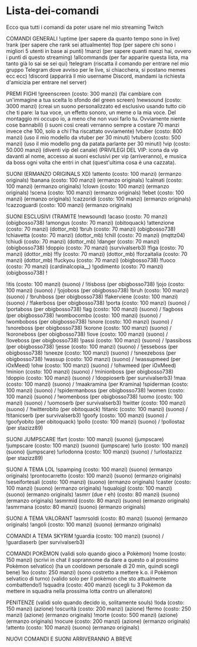 # Lista-dei-comandi
Ecco qua tutti i comandi da poter usare nel mio streaming Twitch

COMANDI GENERALI
!uptime (per sapere da quanto tempo sono in live)
!rank (per sapere che rank sei attualmente)
!top (per sapere chi sono i migliori 5 utenti in base ai punti)
!manzi (per sapere quanti manzi hai, ovvero i punti di questo streaming)
!allcommands (per far apparire questa lista, ma tanto già lo sai se sei qui)
!telegram (riscatta il comando per entrare nel mio gruppo Telegram dove avviso per le live, si chiacchera, si postano memes ecc ecc)
!discord (apparirà il mio username Discord, mandami la richiesta d'amicizia per entrare nel server)

PREMI FIGHI
!greenscreen (costo: 300 manzi) (fai cambiare con un'immagine a tua scelta lo sfondo del green screen)
!newsound (costo: 3000 manzi) (creai un suono personalizzato ed esclusivo usando tutto ciò che ti pare: la tua voce, un effetto sonoro, un meme o la mia voce. Del montaggio mi occupo io, a meno che non vuoi farlo tu. Ovviamente niente cose bannabili) (i suoni così creati verranno sempre a costare 70 manzi invece che 100, solo a chi l'ha riscattato ovviamente)
!vtuber (costo: 800 manzi) (uso il mio modello da vtuber per 30 minuti)
!vtubero (costo: 500 manzi) (uso il mio modello png da patata parlante per 30 minuti)
!vip (costo: 50.000 manzi) (diventi vip del canale) (PRIVILEGI DEL VIP: icona da vip davanti al nome, accesso ai suoni esclusivi per vip (arriveranno), e musica da boss ogni volta che entri in chat (quest'ultima cosa è una cazzata).

SUONI (ERMANZO ORIGINALS XD)
!attento (costo: 100 manzi) (ermanzo originals)
!banana (costo: 100 manzi) (ermanzo originals)
!calmati (costo: 100 manzi) (ermanzo originals)
!clown (costo: 100 manzi) (ermanzo originals)
!scena (costo: 100 manzi) (ermanzo originals)
!lebet (costo: 100 manzi) (ermanzo originals)
!cazzoridi (costo: 100 manzi) (ermanzo originals)
!cazzoguardi (costo: 100 manzi) (ermanzo originals)

SUONI ESCLUSIVI (TRAMITE !newsound)
!acaso (costo: 70 manzi) (obigbosso738)
!amongus (costo: 70 manzi) (obitoquack)
!attenzione (costo: 70 manzi) (dottor_mb)
!bruh (costo: 70 manzi) (obigbosso738)
!chiavetta (costo: 70 manzi) (dottor_mb)
!chill (costo: 70 manzi) (mqttz04)
!chiudi (costo: 70 manzi) (dottor_mb)
!danger (costo: 70 manzi) (obigbosso738)
!doppio (costo: 70 manzi) (survivalserb3)
!figa (costo: 70 manzi) (dottor_mb)
!fly (costo: 70 manzi) (dottor_mb)
!forzaitalia (costo: 70 manzi) (dottor_mb)
!fuckyou (costo: 70 manzi) (obigbosso738)
!fuoco (costo: 70 manzi) (cardinalcopia__)
!godimento (costo: 70 manzi) (obigbosso738)
!










!itis (costo: 100 manzi) (suono) / !itisboss (per obigbosso738)
!jojo (costo: 100 manzi) (suono) / !jojoboss (per obigbosso738)
!bruh (costo: 100 manzi) (suono) / !bruhboss (per obigbosso738)
!fakerviene (costo: 100 manzi) (suono) / !fakerboss (per obigbosso738)
!porta (costo: 100 manzi) (suono) / !portaboss (per obigbosso738)
!lag (costo: 100 manzi) (suono) / !lagboss (per obigbosso738)
!wombocombo (costo: 100 manzi) (suono) / !womboboss (per obigbosso738)
!snore (costo: 100 manzi) (suono) / !snoreboss (per obigbosso738)
!korone (costo: 100 manzi) (suono) / !koroneboss (per obigbosso738)
!love (costo: 100 manzi) (suono) / !loveboss (per obigbosso738)
!passi (costo: 100 manzi) (suono) / !passiboss (per obigbosso738)
!jesse (costo: 100 manzi) (suono) / !jesseboss (per obigbosso738)
!sneeze (costo: 100 manzi) (suono) / !sneezeboss (per obigbosso738)
!wassup (costo: 100 manzi) (suono) / !wassupmeed (per iOxMeed)
!ohw (costo: 100 manzi) (suono) / !ohwmeed (per iOxMeed)
!minion (costo: 100 manzi) (suono) / !minionboss (per obigbosso738)
!doppio (costo: 100 manzi) (suono) / !doppioserb (per survivalserb3)
!maa (costo: 100 manzi) (suono) / !maakramina (per Kramina)
!spiderman (costo: 100 manzi) (suono) / !spidermanboss (per obigbosso738)
!women (costo: 100 manzi) (suono) / !womenboss (per obigbosso738)
!uomo (costo: 100 manzi) (suono) / !uomoserb (per survivalserb3)
!twitter (costo: 100 manzi) (suono) / !twitterobito (per obitoquack)
!titanic (costo: 100 manzi) (suono) / !titanicserb (per survivalserb3)
!goofy (costo: 100 manzi) (suono) / !goofyobito (per obitoquack)
!pollo (costo: 100 manzi) (suono) / !pollostaz (per stazizz89)


SUONI JUMPSCARE
!fart (costo: 100 manzi) (suono) (jumpscare)
!jumpscare (costo: 100 manzi) (suono) (jumpscare)
!urlo (costo: 100 manzi) (suono) (jumpscare)
!urlodonna (costo: 100 manzi) (suono) / !urlostazizz (per stazizz89)

SUONI A TEMA LOL
!spamping (costo: 100 manzi) (suono) (ermanzo originals)
!prontocarretto (costo: 100 manzi) (suono) (ermanzo originals)
!seseifortesali (costo: 100 manzi) (suono) (ermanzo originals)
!caster (costo: 100 manzi) (suono) (ermanzo originals)
!squalojgl (costo: 100 manzi) (suono) (ermanzo originals)
!asmrr (due r eh) (costo: 80 manzi) (suono) (ermanzo originals)
!asmrmid (costo: 80 manzi) (suono) (ermanzo originals)
!asmrmana (costo: 80 manzi) (suono) (ermanzo originals)

SUONI A TEMA VALORANT
!asmrsoldi (costo: 80 manzi) (suono) (ermanzo originals)
!angoli (costo: 100 manzi) (suono) (ermanzo originals)

COMANDI A TEMA SKYRIM
!guardia (costo: 100 manzi) (suono) / !guardiaserb (per survivalserb3)



COMANDI POKÈMON (validi solo quando gioco a Pokèmon)
!nome (costo: 150 manzi) (scrivi in chat il soprannome da dare a questo o al prossimo Pokèmon       selvatico) (ha un cooldown personale di 20 min, quindi scegli bene)
!ko (costo: 250 manzi) (sono costretto a mettere k.o. il Pokèmon selvatico di turno) (valido solo per il pokèmon che sto attualmente combattendo!)
!squadra (costo: 400 manzi) (scegli tu 3 Pokèmon da mettere in squadra nella prossima lotta contro un allenatore)

PENITENZE (validi solo quando decido io, solitamente souls)
!loda (costo: 150 manzi) (azione)
!oscurità (costo: 200 manzi) (azione)
!fermo (costo: 250 manzi) (azione) (ermanzo originals)
!morte (costo: 500 manzi) (azione) (ermanzo originals)
!nocure (costo: 200 manzi) (azione) (ermanzo originals)
!attento (costo: 100 manzi) (suono) (ermanzo originals)

NUOVI COMANDI E SUONI ARRIVERANNO A BREVE
